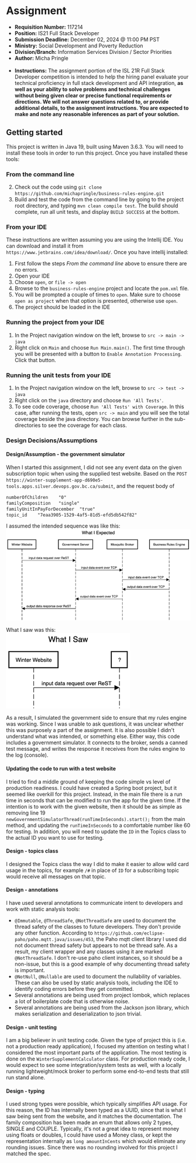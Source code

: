 # Assignment
- **Requisition Number:** 117214
- **Position:** IS21 Full Stack Developer
- **Submission Deadline:** December 02, 2024 @ 11:00 PM PST
- **Ministry:** Social Development and Poverty Reduction
- **Division/Branch:** Information Services Division / Sector Priorities
- **Author:** Micha Pringle
  <br/><br/>
- **Instructions:** The assignment portion of the ISL 21R Full Stack Developer competition is intended 
to help the hiring panel evaluate your technical proficiency in full stack development and API 
integration, **as well as your ability to solve problems and technical challenges without being given 
clear or precise functional requirements or directions. We will not answer questions related to, or 
provide additional details, to the assignment instructions. You are expected to make and note any 
reasonable inferences as part of your solution.**

## Getting started
This project is written in Java 19, built using Maven 3.6.3. You will need to install these tools in order to run this project. Once you have installed these tools:

### From the command line
2. Check out the code using `git clone https://github.com/michapringle/business-rules-engine.git`
3. Build and test the code from the command line by going to the project root directory, and typing `mvn clean compile test`. The build should complete, run all unit tests, and display `BUILD SUCCESS` at the bottom.

### From your IDE
These instructions are written assuming you are using the Intellij IDE. You can download and install it from `https://www.jetbrains.com/idea/download/`. Once you have intellij installed:
1. First follow the steps *From the command line* above to ensure there are no errors.
2. Open your IDE
3. Choose `open`, or `file -> open`
4. Browse to the `business-rules-engine` project and locate the `pom.xml` file.
5. You will be prompted a couple of times to `open`. Make sure to choose `open as project` when that option is presented, otherwise use `open`.
6. The project should be loaded in the IDE

### Running the project from your IDE
1. In the Project navigation window on the left, browse to `src -> main -> java`
2. Right click on `Main` and choose `Run Main.main()`. The first time through you will be presented with a button to `Enable Annotation Processing`. Click that button.

### Running the unit tests from your IDE
1. In the Project navigation window on the left, browse to `src -> test -> java`
2. Right click on the `java` directory and choose `Run 'All Tests'`. 
3. To see code coverage, choose `Run 'All Tests' with Coverage`. In this case, after running the tests, open `src -> main` and you will see the total coverage beside the java directory. You can browse further in the sub-directories to see the coverage for each class.

### Design Decisions/Assumptions

#### Design/Assumption - the government simulator
When I started this assignment, I did not see any event data on the given subscription topic 
when using the supplied test website. Based on the 
`POST https://winter-supplement-app-d690e5-tools.apps.silver.devops.gov.bc.ca/submit`, and the 
request body of 
```
numberOfChildren	"0"
familyComposition	"single"
familyUnitInPayForDecember	"true"
topic_id	"7eaa3905-1529-4af5-81d5-efd5db542f82"
```
I assumed the intended sequence was like this:
<img align="left" src="expected.png">
<br clear="left"/>
<br/>
What I saw was this:
<br/>
<img align="left"  src="saw.png">
<br clear="left"/>
<br/>
As a result, I simulated the government side to ensure that my rules engine was working. Since I was 
unable to ask questions, it was unclear whether this was purposely a part of the assignment. It is 
also possible I didn't understand what was intended, or something else. Either way, this code 
includes a government simulator. It connects to the broker, sends a canned test message, and writes 
the response it receives from the rules engine to the log (console).

#### Updating the code to run with a test website
I tried to find a middle ground of keeping the code simple vs level of production readiness. 
I could have created a Spring boot project, but it seemed like overkill for this project. 
Instead, in the main file there is a run time in seconds that can be modified to run 
the app for the given time. If the intention is to work with the given website, then it should be 
as simple as removing line 19 `newGovernmentSimulatorThread(runTimeInSeconds).start();` from the 
main method, and updating the `runTimeInSeconds` to a comfortable number like 60 for testing. In 
addition, you will need to update the `ID` in the Topics class to the actual ID you want to use 
for testing. 

#### Design - topics class
I designed the Topics class the way I did to make it easier to allow wild card usage in the topics, 
for example `/#` in place of `ID` for a subscribing topic would receive all messages on that topic.

#### Design - annotations
I have used several annotations to communicate intent to developers and work with static analysis tools:
- `@Immutable`, `@ThreadSafe`, `@NotThreadSafe` are used to document the thread safety of the classes 
to future developers. They don't provide any other function. According to 
`https://github.com/eclipse-paho/paho.mqtt.java/issues/453`, the Paho mqtt client library I used did 
not document thread safety but appears to not be thread safe. As a result, my client wrapper and any 
classes using it are marked `@NotThreadSafe`. I don't re-use paho client instances, so 
it should be a non-issue, but this is a good example of why documenting thread safety is important.
- `@NotNull`, `@Nullable` are used to document the nullability of variables. These can also be used by 
static analysis tools, including the IDE to identify coding errors before they get committed.
- Several annotations are being used from project lombok, which replaces a lot of boilerplate code 
that is otherwise noise.
- Several annotations are being used from the Jackson json library, which makes serialization and 
deserialization to json trivial.

#### Design - unit testing
I am a big believer in unit testing code. Given the type of project this is (i.e. not a production 
ready application), I focused my attention on testing what I considered the most important parts of 
the application. The most testing is done on the `WinterSupplementCalculator` class. For production 
ready code, I would expect to see some integration/system tests as well, with a locally running 
lightweight/mock broker to perform some end-to-end tests that still run stand alone.

#### Design - typing
I used strong types were possible, which typically simplifies API usage. For this reason, 
the ID has internally been typed as a UUID, since that is what I saw being sent from the website, 
and it matches the documentation. The family composition has been made an enum that allows only 2 types, 
SINGLE and COUPLE. Typically, it's not a great idea to represent money using floats or doubles, I 
could have used a Money class, or kept the representation internally as `long amountInCents` which 
would eliminate any rounding issues. Since there was no rounding involved for this project I matched 
the spec.

